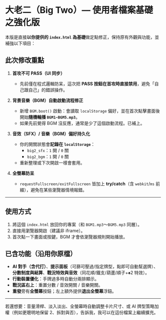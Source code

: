 
# 大老二（Big Two）— 使用者檔案基礎之強化版

本版是直接**以你提供的 `index.html` 為基礎**做定點修正，保持原有外觀與功能，並補強以下項目：

## 此次修改重點
1. **首攻不可 PASS（UI 同步）**  
   - 先前僅在程式邏輯防呆，這次把 **PASS 按鈕在首攻時直接禁用**，避免「自己跟自己」的錯誤操作。

2. **背景音樂（BGM）自動啟動流程修正**  
   - 新增 `BGM.boot()` 啟動：會讀取 `localStorage` 偏好，並在首次點擊畫面後開始**隨機輪播 `BGM1~BGM5.mp3`**。  
   - 如果先前覺得 BGM 沒反應，通常是少了這個啟動流程。已補上。

3. **音效（SFX）/ 音樂（BGM）偏好持久化**  
   - 你的開關狀態會**記錄在 `localStorage`**：  
     - `big2_sfx`：`1` 開 / `0` 關  
     - `big2_bgm`：`1` 開 / `0` 關  
   - 重新整理或下次開啟一樣會套用。

4. **全螢幕防呆**  
   - `requestFullscreen/exitFullscreen` 皆加上 **try/catch**（含 `webkit`/`ms` 前綴），避免在某些瀏覽器情境報錯。

---

## 使用方式
1. 將這個 `index.html` 放回你的專案（和 `BGM1.mp3`～`BGM5.mp3` 同層）。  
2. 直接用瀏覽器開啟（建議非 iframe）。  
3. 首次點一下畫面或按鍵，BGM 才會依瀏覽器規則開始播放。

## 已含功能（沿用你原檔）
- **AI 對手（含代打）**、**提示面板**（可篩可壓過/指定牌型，點即可自動幫選牌）、**分數制度與結算**、**戰況特效與音效**（同花順/鐵支/葫蘆/順子+♠2 特效）。  
- **行動裝置優化**：手牌過多時自動分兩排顯示。  
- **戰況區右上**：重置分數 / 音效開關 / 音樂開關。  
- **重發**旁有**全螢幕**按鈕；左上額外提供**退出全螢幕**浮鈕。

---

若還想要：音量滑桿、淡入淡出、全螢幕時自動調整卡片尺寸、或 AI 牌型策略加權（例如更聰明地保留 2、拆對與否），告訴我，我可以在這份檔案上繼續擴充。
